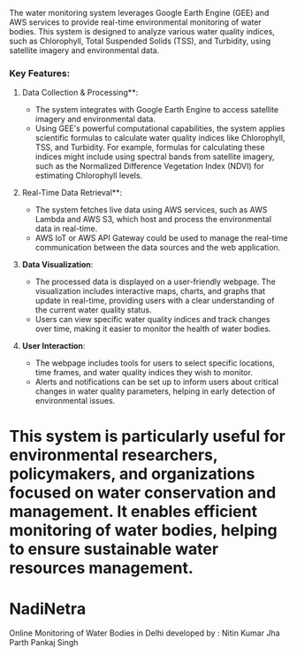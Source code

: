 
The water monitoring system leverages Google Earth Engine (GEE) and AWS services to provide real-time environmental monitoring of water bodies. This system is designed to analyze various water quality indices, such as Chlorophyll, Total Suspended Solids (TSS), and Turbidity, using satellite imagery and environmental data.

### Key Features:

1. Data Collection & Processing**: 
   - The system integrates with Google Earth Engine to access satellite imagery and environmental data. 
   - Using GEE's powerful computational capabilities, the system applies scientific formulas to calculate water quality indices like Chlorophyll, TSS, and Turbidity. For example, formulas for calculating these indices might include using spectral bands from satellite imagery, such as the Normalized Difference Vegetation Index (NDVI) for estimating Chlorophyll levels.

2. Real-Time Data Retrieval**:
   - The system fetches live data using AWS services, such as AWS Lambda and AWS S3, which host and process the environmental data in real-time. 
   - AWS IoT or AWS API Gateway could be used to manage the real-time communication between the data sources and the web application.

3. **Data Visualization**:
   - The processed data is displayed on a user-friendly webpage. The visualization includes interactive maps, charts, and graphs that update in real-time, providing users with a clear understanding of the current water quality status.
   - Users can view specific water quality indices and track changes over time, making it easier to monitor the health of water bodies.

4. **User Interaction**:
   - The webpage includes tools for users to select specific locations, time frames, and water quality indices they wish to monitor.
   - Alerts and notifications can be set up to inform users about critical changes in water quality parameters, helping in early detection of environmental issues.

This system is particularly useful for environmental researchers, policymakers, and organizations focused on water conservation and management. It enables efficient monitoring of water bodies, helping to ensure sustainable water resources management.
=======
# NadiNetra
Online Monitoring of Water Bodies in Delhi
developed by :
Nitin Kumar Jha
Parth Pankaj Singh 

